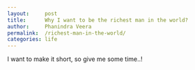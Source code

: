 ```yaml
---
layout:     post
title:      Why I want to be the richest man in the world?
author:     Phanindra Veera
permalink:  /richest-man-in-the-world/
categories: life
---
```


I want to make it short, so give me some time..!
